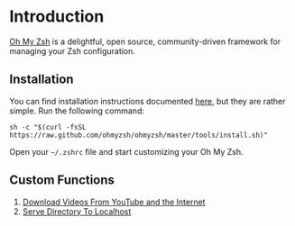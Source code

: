 # Introduction

[Oh My Zsh](https://ohmyz.sh/) is a delightful, open source, community-driven framework for managing your Zsh configuration.

## Installation

You can find installation instructions documented [here](https://ohmyz.sh/#install), but they are rather simple. Run the following command:

```
sh -c "$(curl -fsSL https://raw.github.com/ohmyzsh/ohmyzsh/master/tools/install.sh)"
```

Open your `~/.zshrc` file and start customizing your Oh My Zsh.

## Custom Functions

1.  [Download Videos From YouTube and the Internet](Download-Videos-From-YouTube-and-the-Internet.md)
2.  [Serve Directory To Localhost](Serve-Directory-to-Localhost.md)
